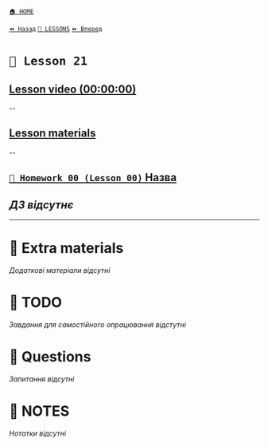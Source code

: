 [`🏠 HOME`](../../README.md)  

[`⏪ Назад`](../20/README.md)  [`📗 LESSONS`](../README.md)  [`⏩ Вперед`](../22/README.md)  

# `📗 Lesson 21`

## [Lesson video (00:00:00)]()

--

## [Lesson materials]()

--

## [`📕 Homework 00 (Lesson 00)` Назва]()  
*ДЗ відсутнє*
--

---

# 📘 Extra materials

*Додаткові матеріали відсутні*

# 📘 TODO
*Завдання для самостійного опрацювання відстутні*

# 📘 Questions
*Запитання відсутні*

# 📘 NOTES
*Нотатки відсутні*